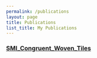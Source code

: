 ```yaml
---
permalink: /publications
layout: page
title: Publications
list_title: My Publications
---
```



### <a href="../assets/pdfs/SMI2023_Woven_Tiles-2.pdf" target="_blank">SMI_Congruent_Woven_Tiles</a>

